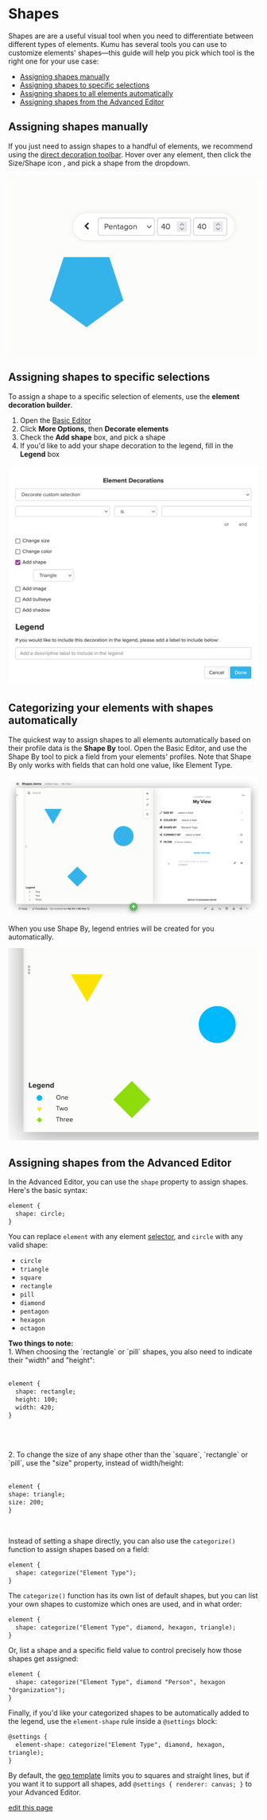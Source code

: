 # Shapes

Shapes are are a useful visual tool when you need to differentiate between different types of elements. Kumu has several tools you can use to customize elements' shapes—this guide will help you pick which tool is the right one for your use case:
- [Assigning shapes manually](#Assigning-shapes-manually)
- [Assigning shapes to specific selections](#Assigning-shapes-to-specific-selections)
- [Assigning shapes to all elements automatically](#Assigning-shapes-to-all-elements-automatically)
- [Assigning shapes from the Advanced Editor](#Assigning-shapes-from-the-Advanced-Editor)


## Assigning shapes manually

If you just need to assign shapes to a handful of elements, we recommend using the [direct decoration toolbar](/guides/direct-decorations.html). Hover over any element, then click the Size/Shape icon <i class="fa fa-arrows-alt">  </i>, and pick a shape from the dropdown.

![shapes direct decoration](/images/shapes-direct-decoration.png)


## Assigning shapes to specific selections

To assign a shape to a specific selection of elements, use the **element decoration builder**.
1. Open the [Basic Editor](/overview/view-editors.html#basic-editor)
2. Click **More Options**, then **Decorate elements**
3. Check the **Add shape** box, and pick a shape
4. If you'd like to add your shape decoration to the legend, fill in the **Legend** box

![decoration builder shapes](/images/shapes-decoration-builder.png)


## Categorizing your elements with shapes automatically

The quickest way to assign shapes to all elements automatically based on their profile data is the **Shape By** tool. Open the Basic Editor, and use the Shape By tool to pick a field from your elements' profiles. Note that Shape By only works with fields that can hold one value, like Element Type.

![simple shape by](/images/shape-by-simple.png)

When you use Shape By, legend entries will be created for you automatically.

![legend shapes](/images/shapes-legend.png)


## Assigning shapes from the Advanced Editor

In the Advanced Editor, you can use the `shape` property to assign shapes. Here's the basic syntax:

```
element {
  shape: circle;
}
```

You can replace `element` with any element [selector](/guides/selectors.html), and `circle` with any valid shape:
- `circle`
- `triangle`
- `square`
- `rectangle`
- `pill`
- `diamond`
- `pentagon`
- `hexagon`
- `octagon`

<p class="alert alert-info">
  <b>Two things to note:</b> 
<br>
1. When choosing the `rectangle` or `pill` shapes, you also need to indicate their "width" and "height": 
<br>
  <pre>
  <code>
element {
  shape: rectangle;
  height: 100;
  width: 420;
}
  </code>
  </pre>
<br>
2. To change the size of any shape other than the `square`, `rectangle` or `pill`, use the "size" property, instead of width/height:
<br> 
  <pre>
    <code>
element {
shape: triangle;
size: 200; 
}
  </code>
  </pre>
</p>

Instead of setting a shape directly, you can also use the `categorize()` function to assign shapes based on a field:

```
element {
  shape: categorize("Element Type");
}
```

The `categorize()` function has its own list of default shapes, but you can list your own shapes to customize which ones are used, and in what order:

```
element {
  shape: categorize("Element Type", diamond, hexagon, triangle);
}
```

Or, list a shape and a specific field value to control precisely how those shapes get assigned:

```
element {
  shape: categorize("Element Type", diamond "Person", hexagon "Organization");
}
```

Finally, if you'd like your categorized shapes to be automatically added to the legend, use the `element-shape` rule inside a `@settings` block:

```
@settings {
  element-shape: categorize("Element Type", diamond, hexagon, triangle);
}
```

<div class="alert alert-warning">
  <p>
    By default, the <a href="/guides/templates/geo.html" class="alert-link">geo template</a> limits you to squares and straight lines, but if you want it to support all shapes, add <code>@settings { renderer: canvas; }</code> to your Advanced Editor.
  </p>
</div>

<span class="edit-link"><a href="https://github.com/kumu/docs/blob/master/guides/shapes.html" target="_blank"><i class="fa fa-github"></i> edit this page</a></span>
